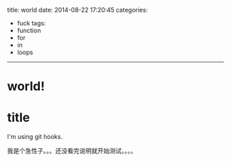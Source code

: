 title: world
date: 2014-08-22 17:20:45
categories:
- fuck
tags:
- function
- for
- in
- loops
---
# world!

# title   

I'm using git hooks.   

我是个急性子。。。还没看完说明就开始测试。。。。   
